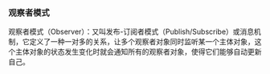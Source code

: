 ### 观察者模式

观察者模式（Observer）：又叫发布-订阅者模式（Publish/Subscribe）或消息机制，它定义了一种一对多的关系，让多个观察者对象同时监听某一个主体对象，这个主体对象的状态发生变化时就会通知所有的观察者对象，使得它们能够自动更新自己。